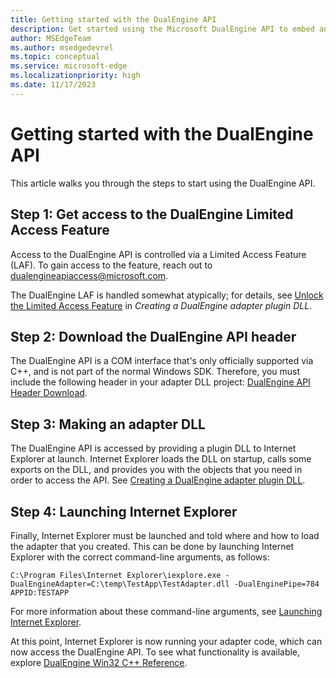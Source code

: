 ```yaml
---
title: Getting started with the DualEngine API
description: Get started using the Microsoft DualEngine API to embed and control an Internet Explorer instance within your app, to provide a browsing experience that's equivalent to a normal Internet Explorer tab, providing increased compatibility with legacy websites.
author: MSEdgeTeam
ms.author: msedgedevrel
ms.topic: conceptual
ms.service: microsoft-edge
ms.localizationpriority: high
ms.date: 11/17/2023
---
```

# Getting started with the DualEngine API

This article walks you through the steps to start using the DualEngine API.


<!-- ====================================================================== -->
## Step 1: Get access to the DualEngine Limited Access Feature

Access to the DualEngine API is controlled via a Limited Access Feature (LAF).  To gain access to the feature, reach out to dualengineapiaccess@microsoft.com.

The DualEngine LAF is handled somewhat atypically; for details, see [Unlock the Limited Access Feature](concepts/adapter-dll.md#unlock-the-limited-access-feature) in _Creating a DualEngine adapter plugin DLL_.


<!-- ====================================================================== -->
## Step 2: Download the DualEngine API header

The DualEngine API is a COM interface that's only officially supported via C++, and is not part of the normal Windows SDK.  Therefore, you must include the following header in your adapter DLL project: [DualEngine API Header Download]().<!-- todo: link -->


<!-- ====================================================================== -->
## Step 3: Making an adapter DLL

The DualEngine API is accessed by providing a plugin DLL to Internet Explorer at launch.  Internet Explorer loads the DLL on startup, calls some exports on the DLL, and provides you with the objects that you need in order to access the API.  See [Creating a DualEngine adapter plugin DLL](concepts/adapter-dll.md).


<!-- ====================================================================== -->
## Step 4: Launching Internet Explorer

Finally, Internet Explorer must be launched and told where and how to load the adapter that you created.  This can be done by launching Internet Explorer with the correct command-line arguments, as follows:

```
C:\Program Files\Internet Explorer\iexplore.exe -DualEngineAdapter=C:\temp\TestApp\TestAdapter.dll -DualEnginePipe=784 APPID:TESTAPP
```

For more information about these command-line arguments, see [Launching Internet Explorer](concepts/launching-internet-explorer.md).

At this point, Internet Explorer is now running your adapter code, which can now access the DualEngine API.  To see what functionality is available, explore [DualEngine Win32 C++ Reference](reference/index.md).
